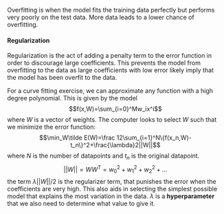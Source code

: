 Overfitting is when the model fits the training data perfectly but performs very poorly on the test data. More data leads to a lower chance of overfitting. 

#### Regularization
Regularization is the act of adding a penalty term to the error function in order to discourage large coefficients. This prevents the model from overfitting to the data as large coefficients with low error likely imply that the model has been overfit to the data. 

For a curve fitting exercise, we can approximate any function with a high degree polynomial. This is given by the model$$f(x,W)=\sum_{i=0}^Mw_ix^i$$where $W$ is a vector of weights. The computer looks to select $W$ such that we minimize the error function:$$\min_W\tilde E(W)=\frac 12\sum_{i=1}^N\{f(x_n,W)-t_n\}^2+\frac{\lambda}2||W||$$where $N$ is the number of datapoints and $t_n$ is the original datapoint. $$||W||=WW^T=w_0^2+w_1^2+w_2^2+\dots$$the term $\lambda||W||/2$ is the regularizer term, that punishes the error when the coefficients are very high. This also aids in selecting the simplest possible model that explains the most variation in the data. $\lambda$ is a **hyperparameter** that we also need to determine what value to give it. 